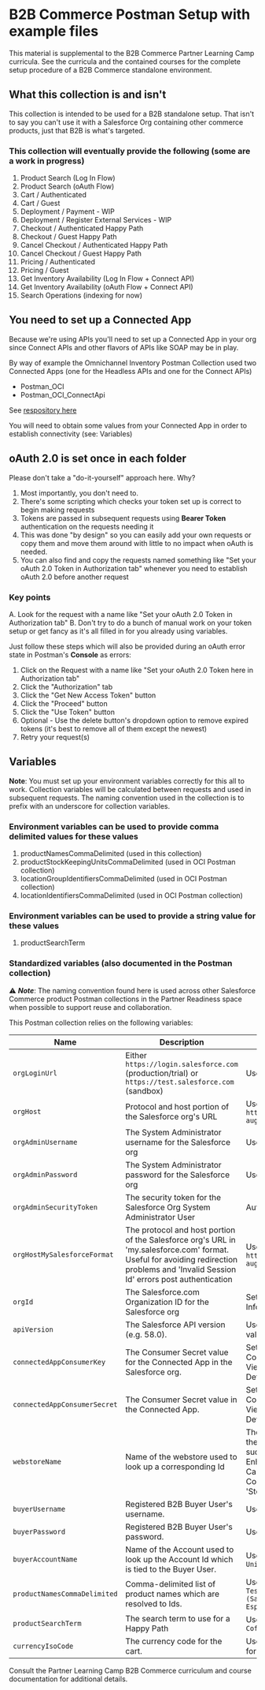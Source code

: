 # B2B Commerce Postman Setup with example files

This material is supplemental to the B2B Commerce Partner Learning Camp curricula. See the curricula and the contained courses for the complete setup procedure of a B2B Commerce standalone environment.

## What this collection is and isn't

This collection is intended to be used for a B2B standalone setup. That isn't to say you can't use it with a Salesforce Org containing other commerce products, just that B2B is what's targeted.

### This collection will eventually provide the following (some are a work in progress)

1. Product Search (Log In Flow)
2. Product Search (oAuth Flow)
3. Cart / Authenticated
4. Cart / Guest
5. Deployment / Payment - WIP
6. Deployment / Register External Services - WIP
7. Checkout / Authenticated Happy Path
8. Checkout / Guest Happy Path
9. Cancel Checkout / Authenticated Happy Path
10. Cancel Checkout / Guest Happy Path
11. Pricing / Authenticated
12. Pricing / Guest
13. Get Inventory Availability (Log In Flow + Connect API)
14. Get Inventory Availability (oAuth Flow + Connect API)
15. Search Operations (indexing for now)

## You need to set up a Connected App

Because we're using APIs you'll need to set up a Connected App in your org since Connect APIs and other flavors of APIs like SOAP may be in play.

By way of example the Omnichannel Inventory Postman Collection used two Connected Apps (one for the Headless APIs and one for the Connect APIs)

- Postman_OCI
- Postman_OCI_ConnectApi

See [respository here](https://github.com/tzarrsf/omnichannel-inventory-postman-setup-with-example-files/)

You will need to obtain some values from your Connected App in order to establish connectivity (see: Variables)

## oAuth 2.0 is set __once__ in each folder

Please don't take a "do-it-yourself" approach here. Why?

1. Most importantly, you don't need to.
2. There's some scripting which checks your token set up is correct to begin making requests
3. Tokens are passed in subsequent requests using __Bearer Token__ authentication on the requests needing it
4. This was done "by design" so you can easily add your own requests or copy them and move them around with little to no impact when oAuth is needed.
5. You can also find and copy the requests named something like "Set your oAuth 2.0 Token in Authorization tab" whenever you need to establish oAuth 2.0 before another request

### Key points

A. Look for the request with a name like "Set your oAuth 2.0 Token in Authorization tab"
B. Don't try to do a bunch of manual work on your token setup or get fancy as it's all filled in for you already using variables.

Just follow these steps which will also be provided during an oAuth error state in Postman's __Console__ as errors:

1. Click on the Request with a name like "Set your oAuth 2.0 Token here in Authorization tab"
2. Click the "Authorization" tab
3. Click the "Get New Access Token" button
4. Click the "Proceed" button
5. Click the "Use Token" button
6. Optional - Use the delete button's dropdown option to remove expired tokens (it's best to remove all of them except the newest)
7. Retry your request(s)

## Variables

__Note__: You must set up your environment variables correctly for this all to work. Collection variables will be calculated between requests and used in subsequent  requests. The naming convention used in the collection is to prefix with an underscore for collection variables.

### Environment variables can be used to provide comma delimited values for these values

 1. productNamesCommaDelimited (used in this collection)
 2. productStockKeepingUnitsCommaDelimited (used in OCI Postman collection)
 3. locationGroupIdentifiersCommaDelimited (used in OCI Postman collection)
 4. locationIdentifiersCommaDelimited (used in OCI Postman collection)

### Environment variables can be used to provide a string value for these values

 1. productSearchTerm

### Standardized variables (also documented in the Postman collection)

⚠️ **_Note_**: The naming convention found here is used across other Salesforce Commerce product Postman collections in the Partner Readiness space when possible to support reuse and collaboration.

This Postman collection relies on the following variables:

| Name | Description | Location |
| --- | --- | --- |
| `orgLoginUrl` | Either `https://login.salesforce.com` (production/trial) or `https://test.salesforce.com` (sandbox) | User supplied |
| `orgHost` | Protocol and host portion of the Salesforce org's URL | User supplied. Example: `https://yourusername-august.lightning.force.com` |
| `orgAdminUsername` | The System Administrator username for the Salesforce org | User supplied |
| `orgAdminPassword` | The System Administrator password for the Salesforce org | User supplied |
| `orgAdminSecurityToken` | The security token for the Salesforce Org System Administrator User | Autogenerated |
| `orgHostMySalesforceFormat` | The protocol and host portion of the Salesforce org's URL in 'my.salesforce.com' format. Useful for avoiding redirection problems and 'Invalid Session Id' errors post authentication | User supplied. Example: `https://yourusername-august.my.salesforce.com` |
| `orgId` | The Salesforce.com Organization ID for the Salesforce org | Setup > Company Information |
| `apiVersion` | The Salesforce API version (e.g. 58.0). | User supplied. Most recent value recommended. |
| `connectedAppConsumerKey` | The Consumer Secret value for the Connected App in the Salesforce org. | Setup > App Manager > Connected App Record > View > Manage Consumer Details |
| `connectedAppConsumerSecret` | The Consumer Secret value in the Connected App. | Setup > App Manager > Connected App Record > View > Manage Consumer Details |
| `webstoreName` | Name of the webstore used to look up a corresponding Id | The value specified when the store / site was created such as 'B2B LWR Enhanced Store from TSO.' Can be found in the Commerce App under 'Stores.' |
| `buyerUsername` | Registered B2B Buyer User's username. | User supplied. |
| `buyerPassword` | Registered B2B Buyer User's password. | User supplied. |
| `buyerAccountName` | Name of the Account used to look up the Account Id which is tied to the Buyer User. | User supplied. Example: `United Coffee Bean Corp` |
| `productNamesCommaDelimited` | Comma-delimited list of product names which are resolved to Ids. | User supplied: Example `Testa Rossa Coffee Machine (Sample),Capricorn I Group Espresso Machine (Sample)` |
| `productSearchTerm` | The search term to use for a Happy Path | User supplied: Example `Coffee` |
| `currencyIsoCode` | The currency code for the cart. | User supplied: Example `USD` for United States Dollar |

Consult the Partner Learning Camp B2B Commerce curriculum and course documentation for additional details.
